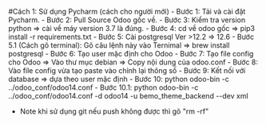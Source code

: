 #Cách 1: Sử dụng Pycharm (cách cho người mới) - Bước 1: Tải và cài đặt Pycharm. - Bước 2: Pull Source Odoo gốc về. - Bước 3: Kiểm tra version python => cài về máy version 3.7 là đúng. - Bước 4: cd về odoo gốc => pip3 install -r requirements.txt - Bước 5: Cài postgresql Ver >12.2 => 12.6 - Bước 5.1 (Cách gõ terminal): Gõ câu lệnh này vào Ternimal => brew install postgresql - Bước 6: Tạo user mặc định cho Odoo - Bước 7: Tạo file config cho Odoo => Vào thư mục debian => Copy nội dung của odoo.conf - Bước 8: Vào file config vừa tạo paste vào chỉnh lại thông số - Bước 9: Kết nối với database => dựa theo user mặc định - Bước 10: python odoo-bin -c ../odoo_conf/odoo14.conf - Bước 10.1: python odoo-bin -c ../odoo_conf/odoo14.conf -d odoo14 -u bemo_theme_backend --dev xml

-   Note khi sử dụng git nếu push không được thì gõ "rm -rf"